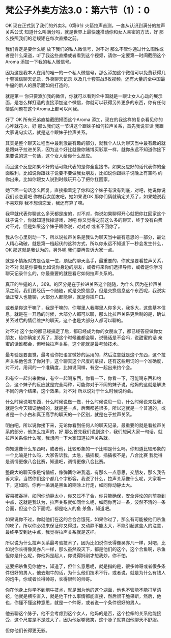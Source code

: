 # 梵公子外卖方法3.0：第六节（1）：0

OK 现在正式到了我们的外卖3。0第6节 火箭拉声首测，一套从认识到满分的拉声关系公式 知道什么叫满分吗，就是世界上最快速推动你和女人亲密的方法，好 那么按照我们的老规矩在每次直播之前。

我们肯定是要什么呢 放下我们的私人微信号，对不对 那么不管你通过什么图性或者是什么渠道，听了我这些直播或者看到这个视频，请你一定要第一时间截图这个Aroma 添加一下我的私人微信号。

因为这是我本人在用的唯一的一个私人微信号，那么添加这个微信可以免费获得几十套微信聊天记录，外卖聊天记录 以及几十套实战8枚视频，还有大量的全中国最牛逼的新人的展示面如何打造的。

就是第一 你只要添加我的微信，你就可以看到全中国就是一眼让女人心动的展示面，是怎么样打造的直接添加这个微信，你就可以获得另外更多的东西，你有任何情感问题在这个Aroma上都可以问我。

好了 OK 所有兄弟直接截图掃面这个Aroma 添加，现在的我这样的复杂看见你的心咋就花火，好 那么我们这一节讲这个跟妹子如何拉声关系，首先我说实话 我跟大家说句实话，就是这个跟妹子拉声关系。

其实是整个聊天过程当中最刺激最有趣的部分，就我个人认为聊天当中最有趣的就是跟妹子拉进关系，因为这个好比就像你赌博买彩票一样，就你永远不知道你接下来要说的这一句话，这个女人给你什么反应。

而且这个反应如果不好的话可能代表的是你全盘接书，如果反应好的话代表你的全面胜利，比如说你跟妹子说要不要做我女朋友，比如说你跟妹子说晚上有空吗 约你出来，比如你跟女人说到时候玩开心了把你扛回家。

她下面一句话怎么回复，直接指着定了你和这个妹子有没有到底，对吧，她说你说我们谈恋爱吧 你做我女朋友吧，她如果说OK 那你们俩就确定关系了，如果她说我不喜欢你 我不想谈恋爱，我还有算了嘛。

我早就代表你聊这么多天都是废的，对不对，你说如果聊得开心就把你扛回家这个妹子说个，你就知道我操游戏，对吧 你又觉得之前这么多的聊天，终于没有白费 对不对，但是如果这个妹子跟你说，对对对 或者不回你了。

我从你心里刻动一下，所以说拉声关系是我认为聊天当中最有意思的一部分，最让人精心动破，就是第一档起伏的这种方式，所以你永远不知道下一秒会发生什么，OK 那这就是我认为的，另外呢 我们要再告诉大家一点。

就是不情叛对方是否是一位，顶级的聊天高手，最重要的，你就是要看拉声关系，对不对 就是你要看比如说你身边的朋友，或者将来你们选择导师，或者是你学习聊天记录什么的，你最重要的就是看它如何拉声关系的。

真正的牛逼的人，369。的区分是在于拉进关系这个随随，为什么 因为在拉声关系之前，我们要经历一个随随，就是交换信息，但是交换信息这个东西呢，我说实话正常人也能聊，大部分人都能聊，就是你插户口。

或者是你这干嘛了，我是干嘛的，你哪里人我哪里人你多大，我多大，这些基本信息，就是在一开场的时候，大部分人都可以聊，那么比拉声关系更后制的是，确认关系过后的情侣维护的聊天，这个也是大部分人都可以聊的。

对不对 这个女的都已经搞定了后，都已经成为你的女朋友了，都已经答应做你女朋友，给你确定关系了，那这个时候谁都会聊，说骚话是不会吗，说甜蜜的话 亲蜜的话谁都会，但唯独拉声关系，这个能就是最考验技术。

最考验是要直觉，最考验你把语言微妙的运用的，然后注意就是这个东西，这个拉声关系他包含了你对于，这个聊天这个尺度的拿捏，还有这些用词的一个准确度，对不对，用词的一个准确度，比如说同样，有空一起出来约个会。

和有空一起出来做做，有空一起喝东西，你看一下，你看一下，可能喝东西和约会，这个妹子的反应就是完全两种，可能你对于不同的妹子说，他妈的这就是解决不同的两个结果，这个效果，对不对 所以说对于什么时候说约会。

什么时候说喝东西，什么时候说做一做，什么时候说见一见，什么时候说来找我，就是你今天错词他妈的，就是差一点，后面都差很多，所以这就是一个普通的，或者是一个小白和真正高手的聊天的一个区别，就是在于拉声关系。

明白吧，所以说你接下来，无论你看到任何人的聊天记录，最重要的就是看拉声关系的部分，他怎么拉声的，好 那么首先我们说到这个，我们想问大家一句话，就拉声关系像什么呢，我想问一下大家知道拉声关系就。

你知道像什么东西吗，或者他，比较形象的一个比喻是什么吗，你知道比较形象的一个比喻是什么吗，大家告诉我，太急，插插板，插插板不是，八合比赛 我觉得是调情更像八合比赛，知道吧，调情更像八合比赛。

整段大的聊天像是悄悄板，像弹簧你进我退，有那么一点意思，交朋友，那么我告诉大家，当然你们这个都几个字形容，我说了什么，拉声关系像什么呢，大家看一下，这如同，你再一条满是黑鱼的糊涂上行走，如同你动静太大。

容易被吞掉，如同你动静太小，你又过不了合，你只能确保，安全评论的向前卖到中点，这就是我认为，拉声关系就如同什么呢，如同你再过一条，波然不清的一条合面，但这个合下面呢，都是吃人的鱼 杀鱼，知道吧。

如果说你不过，你就他们在这的合合合饿死，如果你过了，那么有可能被他们杀鱼的吃了，所以你必须来保证你又得过，又动静不能太大，不能引起这些人的注意，最终平安到达中点，我觉得拉声关系就是这样。

所以说为什么拉声关系最考验技术了，因为比如说你长得像吴亦凡一样，对吧，比如说你长得像吴亦凡一样，那么虽然毁灭下，都是他们的这个，这个合鱼啊，杀鱼但你是什么呢，你他妈是超人，你说得妈刚才想我炒，你不怕。

这要把杀鱼见你他怕，知道了，但什么意思呢，就是指的是，很多帅哥或者很多条件很好的男人，他去炮牛的话，为什么他们技术不行，或者说，就是为什么有钱人的炮牛，你或者长得帅哥，长得很帅的帅哥。

你在他身上你学不到炮牛技术，就是因为他的这个湖面，他也不管能不能打草清蛇，他就是横空直入，就是他干什么事情都能直接，然后很干脆果断，然后，他也，你懂不懂这种意思，就是一个帅哥，或者说一个条件很好的男人。

他去聊这个脉子，他不会考虑到这个女人，他妈的是否，这个拉伸的关系他能接受，这个尺度是不是过大了，因为他足够微笑，这个脉子就算跟他聊天不舒服。

但你他们长得更无影。